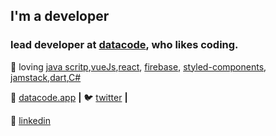 
## I'm a developer

### lead  developer at [datacode][datacode.app], who likes coding.

<!-- 👨🏼‍💻 building [bradgarropy.com][website]  
🧠 learning [nextjs][next], [typescript][typescript]   -->
💜 loving [java scritp][java script],[vueJs][vueJs],[react][react], [firebase][firebase], [styled-components][styled], [jamstack][jamstack],[dart][dart],[C#][C#] 

🏡 [datacode.app][datacode.app]  **|** 
🐦 [twitter][twitter] **|** 

👔 [linkedin][linkedin]

[datacode.app]:https://www.datacode.app
<!-- [banner]: https://raw.githubusercontent.com/bradgarropy/bradgarropy/master/banner.png -->
[adobe]: https://adobe.com
[react]: http://reactjs.org
[firebase]: https://firebase.google.com
[styled]: https://styled-components.com
[jamstack]: https://jamstack.org
[next]: https://nextjs.org
[C#]:https://docs.microsoft.com/en-us/dotnet/csharp
[dart]:https://dart.dev
[vueJs]:https://vuejs.org
[java script]:https://www.javascript.com
<!-- [typescript]: https://www.typescriptlang.org -->
[website]: https://datacode.app
[twitter]: https://twitter.com/dev_farzad
[instagram]: https://www.instagram.com/_far.zad/
[linkedin]: https://www.linkedin.com/in/farzad-developer/
<!-- [npm]: https://npmjs.com/~bradgarropy -->

